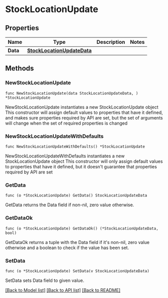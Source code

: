 # StockLocationUpdate

## Properties

Name | Type | Description | Notes
------------ | ------------- | ------------- | -------------
**Data** | [**StockLocationUpdateData**](StockLocationUpdateData.md) |  | 

## Methods

### NewStockLocationUpdate

`func NewStockLocationUpdate(data StockLocationUpdateData, ) *StockLocationUpdate`

NewStockLocationUpdate instantiates a new StockLocationUpdate object
This constructor will assign default values to properties that have it defined,
and makes sure properties required by API are set, but the set of arguments
will change when the set of required properties is changed

### NewStockLocationUpdateWithDefaults

`func NewStockLocationUpdateWithDefaults() *StockLocationUpdate`

NewStockLocationUpdateWithDefaults instantiates a new StockLocationUpdate object
This constructor will only assign default values to properties that have it defined,
but it doesn't guarantee that properties required by API are set

### GetData

`func (o *StockLocationUpdate) GetData() StockLocationUpdateData`

GetData returns the Data field if non-nil, zero value otherwise.

### GetDataOk

`func (o *StockLocationUpdate) GetDataOk() (*StockLocationUpdateData, bool)`

GetDataOk returns a tuple with the Data field if it's non-nil, zero value otherwise
and a boolean to check if the value has been set.

### SetData

`func (o *StockLocationUpdate) SetData(v StockLocationUpdateData)`

SetData sets Data field to given value.



[[Back to Model list]](../README.md#documentation-for-models) [[Back to API list]](../README.md#documentation-for-api-endpoints) [[Back to README]](../README.md)


